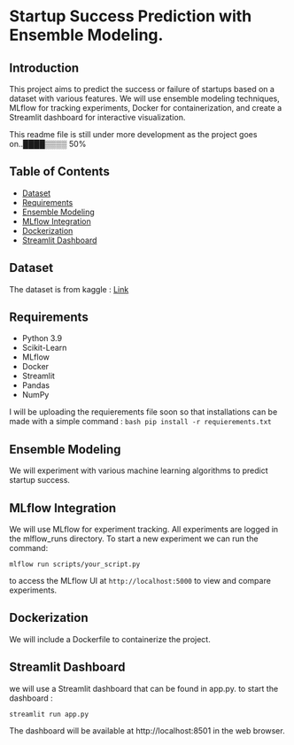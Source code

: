# Startup Success Prediction with Ensemble Modeling.

## Introduction

This project aims to predict the success or failure of startups based on a dataset with various features. We will use ensemble modeling techniques, MLflow for tracking experiments, Docker for containerization, and create a Streamlit dashboard for interactive visualization.

This readme file is still under more development as the project goes on..████▒▒▒▒  50%

## Table of Contents

- [Dataset](#dataset)
- [Requirements](#requirements)
- [Ensemble Modeling](#ensemble-modeling)
- [MLflow Integration](#mlflow-integration)
- [Dockerization](#dockerization)
- [Streamlit Dashboard](#streamlit-dashboard)

## Dataset

The dataset is from kaggle : [Link](https://www.kaggle.com/datasets/manishkc06/startup-success-prediction/data)
## Requirements

- Python 3.9
- Scikit-Learn
- MLflow
- Docker
- Streamlit
- Pandas
- NumPy

I will be uploading the requierements file soon so that installations can be made with a simple command : 
```bash pip install -r requierements.txt```

## Ensemble Modeling
We will experiment with various machine learning algorithms to predict startup success.

## MLflow Integration
We will use MLflow for experiment tracking. All experiments are logged in the mlflow_runs directory. To start a new experiment we can run the command:

```mlflow run scripts/your_script.py```

to access the MLflow UI at ```http://localhost:5000``` to view and compare experiments.

## Dockerization
We will include a Dockerfile to containerize the project.

## Streamlit Dashboard
we will use a Streamlit dashboard that can be found in app.py. to start the dashboard :

```streamlit run app.py```

The dashboard will be available at http://localhost:8501 in the web browser.

